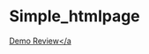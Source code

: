 # Simple_htmlpage
<a href="http://htmlpreview.github.io/?https://github.com/Kani18/simplehtmlpage/blob/main/modified/index.html">Demo Review</a
